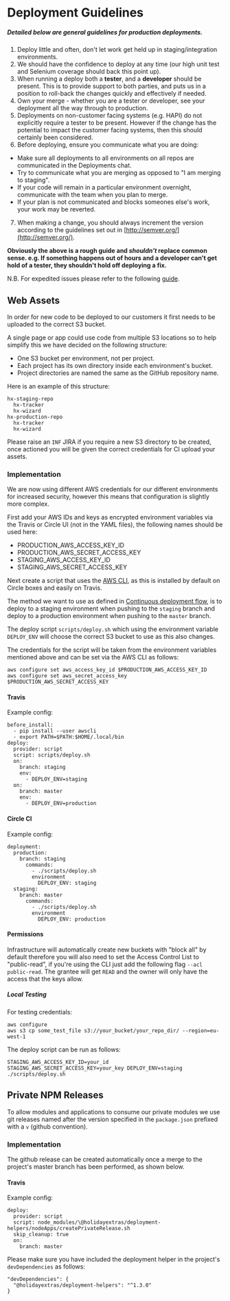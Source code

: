 # Deployment Guidelines

##### Detailed below are general guidelines for production deployments.

1. Deploy little and often, don't let work get held up in staging/integration environments. 
2. We should have the confidence to deploy at any time (our high unit test and Selenium coverage should back this point up).
3. When running a deploy both a **tester**, and a **developer** should be present. This is to provide support to both parties, and puts us in a position to roll-back the changes quickly and effectively if needed.
4. Own your merge - whether you are a tester or developer, see your deployment all the way through to production.
5. Deployments on non-customer facing systems (e.g. HAPI) do not explicitly require a tester to be present. However if the change has the potential to impact the customer facing systems, then this should certainly been considered.
6. Before deploying, ensure you communicate what you are doing:
  - Make sure all deployments to all environments on all repos are communicated in the Deployments chat. 
  - Try to communicate what you are merging as opposed to "I am merging to staging".
  - If your code will remain in a particular environment overnight, communicate with the team when you plan to merge.
  - If your plan is not communicated and blocks someones else's work, your work may be reverted. 
7. When making a change, you should always increment the version according to the guidelines set out in [http://semver.org/](http://semver.org/).

**Obviously the above is a rough guide and *shouldn't* replace common sense. e.g. If something happens out of hours and a developer can't get hold of a tester, they shouldn't hold off deploying a fix.**

N.B. For expedited issues please refer to the following [guide](expedited-procedure.md).

## Web Assets

In order for new code to be deployed to our customers it first needs to be uploaded to the correct S3 bucket.

A single page or app could use code from multiple S3 locations so to help simplify this we have decided on the following structure:

* One S3 bucket per environment, not per project.
* Each project has its own directory inside each environment's bucket.
* Project directories are named the same as the GitHub repository name.

Here is an example of this structure:

    hx-staging-repo
      hx-tracker
      hx-wizard
    hx-production-repo
      hx-tracker
      hx-wizard

Please raise an `INF` JIRA if you require a new S3 directory to be created, once actioned you will be given the correct credentials for CI upload your assets.

### Implementation

We are now using different AWS credentials for our different environments for increased security, however this means that configuration is slightly more complex.

First add your AWS IDs and keys as encrypted environment variables via the Travis or Circle UI (not in the YAML files), the following names should be used here:

* PRODUCTION_AWS_ACCESS_KEY_ID
* PRODUCTION_AWS_SECRET_ACCESS_KEY
* STAGING_AWS_ACCESS_KEY_ID
* STAGING_AWS_SECRET_ACCESS_KEY

Next create a script that uses the [AWS CLI](https://aws.amazon.com/cli/), as this is installed by default on Circle boxes and easily on Travis.

The method we want to use as defined in [Continuous deployment flow](cd-flow.md), is to deploy to a staging environment when pushing to the `staging` branch and deploy to a production environment when pushing to the `master` branch.

The deploy script `scripts/deploy.sh` which using the environment variable `DEPLOY_ENV` will choose the correct S3 bucket to use as this also changes.

The credentials for the script will be taken from the environment variables mentioned above and can be set via the AWS CLI as follows:

    aws configure set aws_access_key_id $PRODUCTION_AWS_ACCESS_KEY_ID
    aws configure set aws_secret_access_key $PRODUCTION_AWS_SECRET_ACCESS_KEY

#### Travis

Example config:

    before_install:
      - pip install --user awscli
      - export PATH=$PATH:$HOME/.local/bin
    deploy:
      provider: script
      script: scripts/deploy.sh
      on:
        branch: staging
        env:
          - DEPLOY_ENV=staging
      on:
        branch: master
        env:
          - DEPLOY_ENV=production

#### Circle CI

Example config:

    deployment:
      production:
        branch: staging
          commands:
            - ./scripts/deploy.sh
            environment
              DEPLOY_ENV: staging
      staging:
        branch: master
          commands:
            - ./scripts/deploy.sh
            environment
              DEPLOY_ENV: production

#### Permissions

Infrastructure will automatically create new buckets with "block all" by default therefore you will also need to set the Access Control List to "public-read", if you're using the CLI just add the following flag `--acl public-read`. The grantee will get `READ` and the owner will only have the access that the keys allow.

##### Local Testing

For testing credentials:

    aws configure
    aws s3 cp some_test_file s3://your_bucket/your_repo_dir/ --region=eu-west-1 

The deploy script can be run as follows:

    STAGING_AWS_ACCESS_KEY_ID=your_id STAGING_AWS_SECRET_ACCESS_KEY=your_key DEPLOY_ENV=staging ./scripts/deploy.sh

## Private NPM Releases

To allow modules and applications to consume our private modules we use git releases named after the version specified in the `package.json` prefixed with a `v` (github convention).

### Implementation

The github release can be created automatically once a merge to the project's master branch has been performed, as shown below.

#### Travis

Example config:

    deploy:
      provider: script
      script: node_modules/\@holidayextras/deployment-helpers/nodeApps/createPrivateRelease.sh
      skip_cleanup: true
      on:
        branch: master

Please make sure you have included the deployment helper in the project's `devDependencies` as follows:

    "devDependencies": {
      "@holidayextras/deployment-helpers": "^1.3.0"
    }
